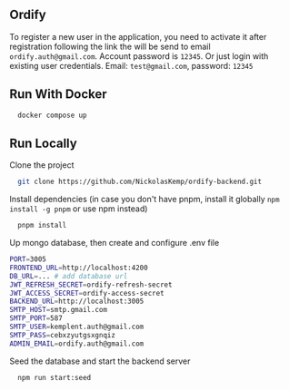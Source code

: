 ## Ordify
  To register a new user in the application, you need to activate it after registration following the link the will be send to email `ordify.auth@gmail.com`. Account password is `12345`. Or just login with existing user credentials. Email: `test@gmail.com`, password: `12345`
 

## Run With Docker

```bash
  docker compose up
```

## Run Locally

Clone the project

```bash
  git clone https://github.com/NickolasKemp/ordify-backend.git
```

Install dependencies (in case you don't have pnpm, install it globally `npm install -g pnpm` or use npm instead)

```bash
  pnpm install
```

Up mongo database, then create and configure .env file 

```bash
PORT=3005
FRONTEND_URL=http://localhost:4200
DB_URL=... # add database url
JWT_REFRESH_SECRET=ordify-refresh-secret
JWT_ACCESS_SECRET=ordify-access-secret
BACKEND_URL=http://localhost:3005
SMTP_HOST=smtp.gmail.com
SMTP_PORT=587
SMTP_USER=kemplent.auth@gmail.com 
SMTP_PASS=cebxzyutgsxgnqiz
ADMIN_EMAIL=ordify.auth@gmail.com

```

Seed the database and start the backend server

```bash
  npm run start:seed
```
